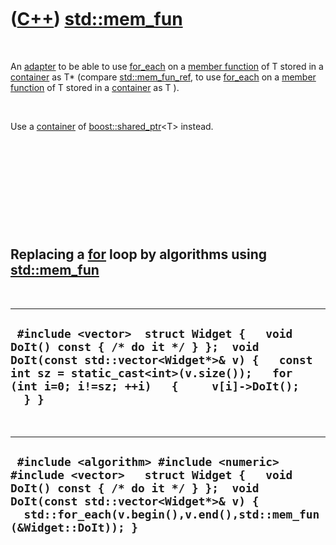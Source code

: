 
 

 

 

 

 

([C++](Cpp.md)) [std::mem\_fun](CppMem_fun.md)
================================================

 

An [adapter](CppAdapter.md) to be able to use
[for\_each](CppStdFor_each.md) on a [member
function](CppMemberFunction.md) of T stored in a
[container](CppContainer.md) as T\* (compare
[std::mem\_fun\_ref](CppMem_fun_ref.md), to use
[for\_each](CppStdFor_each.md) on a [member
function](CppMemberFunction.md) of T stored in a
[container](CppContainer.md) as T ).

 

Use a [container](CppContainer.md) of
[boost::shared\_ptr](CppShared_ptr.md)&lt;T&gt; instead.

 

 

 

 

 

Replacing a [for](CppFor.md) loop by algorithms using [std::mem\_fun](CppMem_fun.md)
--------------------------------------------------------------------------------------

 

  -------------------------------------------------------------------------------------------------------------------------------------------------------------------------------------------------------------------------------
  ` #include <vector>  struct Widget {   void DoIt() const { /* do it */ } };  void DoIt(const std::vector<Widget*>& v) {   const int sz = static_cast<int>(v.size());   for (int i=0; i!=sz; ++i)   {     v[i]->DoIt();   } }`
  -------------------------------------------------------------------------------------------------------------------------------------------------------------------------------------------------------------------------------

 

  -------------------------------------------------------------------------------------------------------------------------------------------------------------------------------------------------------------------------------------
  ` #include <algorithm> #include <numeric> #include <vector>   struct Widget {   void DoIt() const { /* do it */ } };  void DoIt(const std::vector<Widget*>& v) {   std::for_each(v.begin(),v.end(),std::mem_fun(&Widget::DoIt)); }`
  -------------------------------------------------------------------------------------------------------------------------------------------------------------------------------------------------------------------------------------

 

 

 

 

 

 

